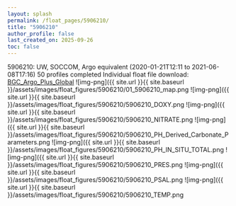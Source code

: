 ```yaml
---
layout: splash
permalink: /float_pages/5906210/
title: "5906210"
author_profile: false
last_created_on: 2025-09-26
toc: false
---
```

 
5906210: UW, SOCCOM, Argo equivalent (2020-01-21T12:11 to 2021-06-08T17:16)
50 profiles completed
Individual float file download: [BGC_Argo_Plus_Global](https://ftp.soest.hawaii.edu/bgc_argo_plus/Individual_Floats/outliers_removed/5906210_Sprof_processed.nc)
![img-png]({{ site.url }}{{ site.baseurl }}/assets/images/float_figures/5906210/01_5906210_map.png
![img-png]({{ site.url }}{{ site.baseurl }}/assets/images/float_figures/5906210/5906210_DOXY.png
![img-png]({{ site.url }}{{ site.baseurl }}/assets/images/float_figures/5906210/5906210_NITRATE.png
![img-png]({{ site.url }}{{ site.baseurl }}/assets/images/float_figures/5906210/5906210_PH_Derived_Carbonate_Parameters.png
![img-png]({{ site.url }}{{ site.baseurl }}/assets/images/float_figures/5906210/5906210_PH_IN_SITU_TOTAL.png
![img-png]({{ site.url }}{{ site.baseurl }}/assets/images/float_figures/5906210/5906210_PRES.png
![img-png]({{ site.url }}{{ site.baseurl }}/assets/images/float_figures/5906210/5906210_PSAL.png
![img-png]({{ site.url }}{{ site.baseurl }}/assets/images/float_figures/5906210/5906210_TEMP.png
